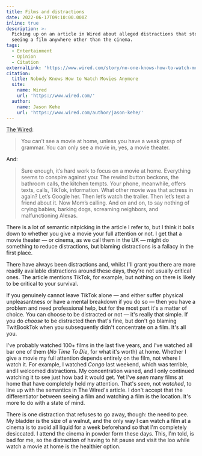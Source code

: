```yaml
---
title: Films and distractions
date: 2022-06-17T09:10:00.000Z
inline: true
description: >-
  Picking up on an article in Wired about alleged distractions that stop people
  seeing a film anywhere other than the cinema.
tags:
  - Entertainment
  - Opinion
  - Citation
externalLink: 'https://www.wired.com/story/no-one-knows-how-to-watch-movies/'
citation:
  title: Nobody Knows How to Watch Movies Anymore
  site:
    name: Wired
    url: 'https://www.wired.com/'
  author:
    name: Jason Kehe
    url: 'https://www.wired.com/author/jason-kehe/'
---
```

[The Wired](https://www.wired.com/story/no-one-knows-how-to-watch-movies/):

> You can’t see a movie at home, unless you have a weak grasp of grammar. You can only see a movie in, yes, a movie theater.

And:

> Sure enough, it’s hard work to focus on a movie at home. Everything seems to conspire against you: The rewind button beckons, the bathroom calls, the kitchen tempts. Your phone, meanwhile, offers texts, calls, TikTok, information. What other movie was that actress in again? Let’s Google her. Then let’s watch the trailer. Then let’s text a friend about it. Now Mom’s calling. And on and on, to say nothing of crying babies, barking dogs, screaming neighbors, and malfunctioning Alexas.

There is a lot of semantic nitpicking in the article I refer to, but I think it boils down to whether you give a movie your full attention or not. I get that a movie theater — or cinema, as we call them in the UK — might do something to reduce distractions, but blaming distractions is a fallacy in the first place.

There have always been distractions and, whilst I'll grant you there are more readily available distractions around these days, they're not usually critical ones. The article mentions TikTok, for example, but nothing on there is likely to be critical to your survival.

If you genuinely cannot leave TikTok alone — and either suffer physical unpleasantness or have a mental breakdown if you do so — then you have a problem and need professional help, but for the most part it's a matter of choice. You can choose to be distracted or not — it's really that simple. If you do *choose* to be distracted then that's fine, but don't go blaming TwitBookTok when you subsequently didn't concentrate on a film. It's all you. 

I've probably watched 100+ films in the last five years, and I've watched all bar one of them (*No Time To Die*, for what it's worth) at home. Whether I give a movie my full attention depends entirely on the film, not where I watch it. For example, I watched *Congo* last weekend, which was terrible, and I welcomed distractions. My concentration waned, and I only continued watching it to see just how bad it would get. Yet I've *seen* many films at home that have completely held my attention. That's *seen*, not *watched*, to line up with the semantics in The Wired's article. I don't accept that the differentiator between seeing a film and watching a film is the location. It's more to do with a state of mind.

There is one distraction that refuses to go away, though: the need to pee. My bladder is the size of a walnut, and the only way I can watch a film at a cinema is to avoid all liquid for a week beforehand so that I'm completely desiccated. I attend the cinema in powder form these days. This, I'm told, is bad for me, so the distraction of having to hit pause and visit the loo while watch a movie at home is the healthier option.


